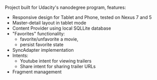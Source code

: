 Project built for Udacity's nanodegree program, features:

- Responsive design for Tablet and Phone, tested on Nexus 7 and 5
- Master-detail layout in tablet mode
- Content Provider using local SQLLite database
- "Favorites" functionality:
    - favorite/unfavorite a movie, 
    - persist favorite state
- SyncAdapter implementation
- Intents:
	- Youtube intent for viewing trailers
	- Share intent for sharing trailer URLs
- Fragment management

